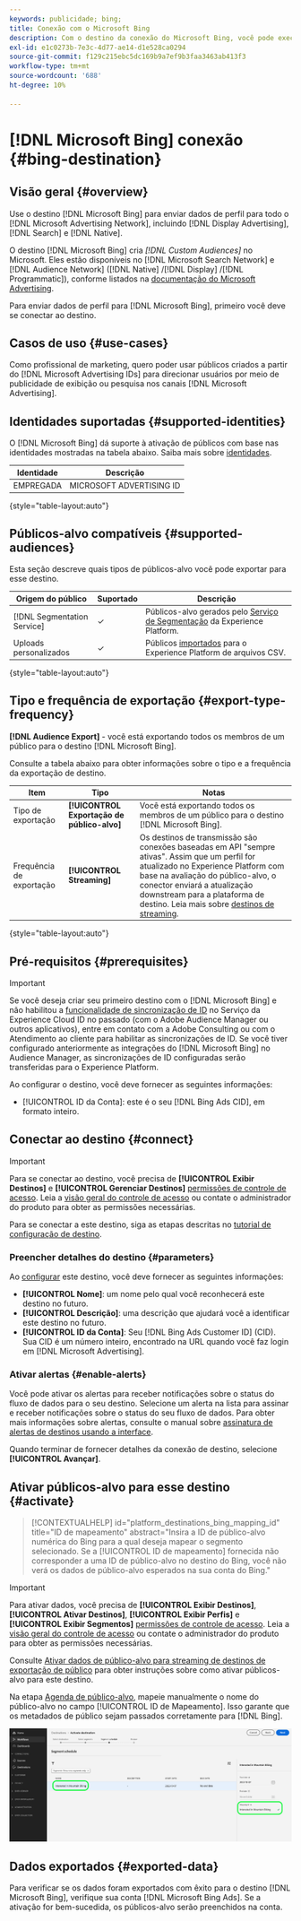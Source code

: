 ```yaml
---
keywords: publicidade; bing;
title: Conexão com o Microsoft Bing
description: Com o destino da conexão do Microsoft Bing, você pode executar campanhas digitais direcionadas por público e redirecionamento em toda a Microsoft Advertising Network, incluindo Publicidade de exibição, Pesquisa e Nativo.
exl-id: e1c0273b-7e3c-4d77-ae14-d1e528ca0294
source-git-commit: f129c215ebc5dc169b9a7ef9b3faa3463ab413f3
workflow-type: tm+mt
source-wordcount: '688'
ht-degree: 10%

---
```


# [!DNL Microsoft Bing] conexão {#bing-destination}

## Visão geral {#overview}

Use o destino [!DNL Microsoft Bing] para enviar dados de perfil para todo o [!DNL Microsoft Advertising Network], incluindo [!DNL Display Advertising], [!DNL Search] e [!DNL Native].

O destino [!DNL Microsoft Bing] cria *[!DNL Custom Audiences]* no Microsoft. Eles estão disponíveis no [!DNL Microsoft Search Network] e [!DNL Audience Network] ([!DNL Native] /[!DNL Display] /[!DNL Programmatic]), conforme listados na [documentação do Microsoft Advertising](https://help.ads.microsoft.com/#apex/ads/en/56892/1-500).

Para enviar dados de perfil para [!DNL Microsoft Bing], primeiro você deve se conectar ao destino.

## Casos de uso {#use-cases}

Como profissional de marketing, quero poder usar públicos criados a partir do [!DNL Microsoft Advertising IDs] para direcionar usuários por meio de publicidade de exibição ou pesquisa nos canais [!DNL Microsoft Advertising].

## Identidades suportadas {#supported-identities}

O [!DNL Microsoft Bing] dá suporte à ativação de públicos com base nas identidades mostradas na tabela abaixo. Saiba mais sobre [identidades](/help/identity-service/features/namespaces.md).

| Identidade | Descrição |
|---|---|
| EMPREGADA | MICROSOFT ADVERTISING ID |

{style="table-layout:auto"}

## Públicos-alvo compatíveis {#supported-audiences}

Esta seção descreve quais tipos de públicos-alvo você pode exportar para esse destino.

| Origem do público | Suportado | Descrição |
|---------|----------|----------|
| [!DNL Segmentation Service] | ✓ | Públicos-alvo gerados pelo [Serviço de Segmentação](../../../segmentation/home.md) da Experience Platform. |
| Uploads personalizados | ✓ | Públicos [importados](../../../segmentation/ui/audience-portal.md#import-audience) para o Experience Platform de arquivos CSV. |

{style="table-layout:auto"}

## Tipo e frequência de exportação {#export-type-frequency}

**[!DNL Audience Export]** - você está exportando todos os membros de um público para o destino [!DNL Microsoft Bing].

Consulte a tabela abaixo para obter informações sobre o tipo e a frequência da exportação de destino.

| Item | Tipo | Notas |
---------|----------|---------|
| Tipo de exportação | **[!UICONTROL Exportação de público-alvo]** | Você está exportando todos os membros de um público para o destino [!DNL Microsoft Bing]. |
| Frequência de exportação | **[!UICONTROL Streaming]** | Os destinos de transmissão são conexões baseadas em API &quot;sempre ativas&quot;. Assim que um perfil for atualizado no Experience Platform com base na avaliação do público-alvo, o conector enviará a atualização downstream para a plataforma de destino. Leia mais sobre [destinos de streaming](/help/destinations/destination-types.md#streaming-destinations). |

{style="table-layout:auto"}

## Pré-requisitos {#prerequisites}

>[!IMPORTANT]
>
>Se você deseja criar seu primeiro destino com o [!DNL Microsoft Bing] e não habilitou a [funcionalidade de sincronização de ID](https://experienceleague.adobe.com/docs/id-service/using/id-service-api/methods/idsync.html?lang=pt-BR) no Serviço da Experience Cloud ID no passado (com o Adobe Audience Manager ou outros aplicativos), entre em contato com a Adobe Consulting ou com o Atendimento ao cliente para habilitar as sincronizações de ID. Se você tiver configurado anteriormente as integrações do [!DNL Microsoft Bing] no Audience Manager, as sincronizações de ID configuradas serão transferidas para o Experience Platform.

Ao configurar o destino, você deve fornecer as seguintes informações:

* [!UICONTROL ID da Conta]: este é o seu [!DNL Bing Ads CID], em formato inteiro.

## Conectar ao destino {#connect}

>[!IMPORTANT]
> 
>Para se conectar ao destino, você precisa de **[!UICONTROL Exibir Destinos]** e **[!UICONTROL Gerenciar Destinos]** [permissões de controle de acesso](/help/access-control/home.md#permissions). Leia a [visão geral do controle de acesso](/help/access-control/ui/overview.md) ou contate o administrador do produto para obter as permissões necessárias.

Para se conectar a este destino, siga as etapas descritas no [tutorial de configuração de destino](../../ui/connect-destination.md).

### Preencher detalhes do destino {#parameters}

Ao [configurar](../../ui/connect-destination.md) este destino, você deve fornecer as seguintes informações:

* **[!UICONTROL Nome]**: um nome pelo qual você reconhecerá este destino no futuro.
* **[!UICONTROL Descrição]**: uma descrição que ajudará você a identificar este destino no futuro.
* **[!UICONTROL ID da Conta]**: Seu [!DNL Bing Ads Customer ID] (CID). Sua CID é um número inteiro, encontrado na URL quando você faz login em [!DNL Microsoft Advertising].

### Ativar alertas {#enable-alerts}

Você pode ativar os alertas para receber notificações sobre o status do fluxo de dados para o seu destino. Selecione um alerta na lista para assinar e receber notificações sobre o status do seu fluxo de dados. Para obter mais informações sobre alertas, consulte o manual sobre [assinatura de alertas de destinos usando a interface](../../ui/alerts.md).

Quando terminar de fornecer detalhes da conexão de destino, selecione **[!UICONTROL Avançar]**.

## Ativar públicos-alvo para esse destino {#activate}

>[!CONTEXTUALHELP]
>id="platform_destinations_bing_mapping_id"
>title="ID de mapeamento"
>abstract="Insira a ID de público-alvo numérica do Bing para a qual deseja mapear o segmento selecionado. Se a [!UICONTROL ID de mapeamento] fornecida não corresponder a uma ID de público-alvo no destino do Bing, você não verá os dados de público-alvo esperados na sua conta do Bing."

>[!IMPORTANT]
> 
>Para ativar dados, você precisa de **[!UICONTROL Exibir Destinos]**, **[!UICONTROL Ativar Destinos]**, **[!UICONTROL Exibir Perfis]** e **[!UICONTROL Exibir Segmentos]** [permissões de controle de acesso](/help/access-control/home.md#permissions). Leia a [visão geral do controle de acesso](/help/access-control/ui/overview.md) ou contate o administrador do produto para obter as permissões necessárias.

Consulte [Ativar dados de público-alvo para streaming de destinos de exportação de público](../../ui/activate-segment-streaming-destinations.md) para obter instruções sobre como ativar públicos-alvo para este destino.

Na etapa [Agenda de público-alvo](../../ui/activate-segment-streaming-destinations.md#scheduling), mapeie manualmente o nome do público-alvo no campo [!UICONTROL ID de Mapeamento]. Isso garante que os metadados de público sejam passados corretamente para [!DNL Bing].

![Imagem da interface do usuário mostrando a tela de agendamento de público-alvo com um exemplo de como mapear o nome do público-alvo para a ID de Mapeamento do Bing.](../../assets/catalog/advertising/bing/mapping-id.png)

## Dados exportados {#exported-data}

Para verificar se os dados foram exportados com êxito para o destino [!DNL Microsoft Bing], verifique sua conta [!DNL Microsoft Bing Ads]. Se a ativação for bem-sucedida, os públicos-alvo serão preenchidos na conta.

